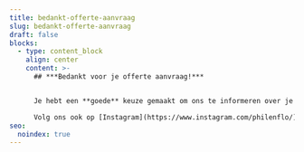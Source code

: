 ```yaml
---
title: bedankt-offerte-aanvraag
slug: bedankt-offerte-aanvraag
draft: false
blocks:
  - type: content_block
    align: center
    content: >-
      ## ***Bedankt voor je offerte aanvraag!***


      Je hebt een **goede** keuze gemaakt om ons te informeren over je plannen! We nemen snel contact met je op.

      Volg ons ook op [Instagram](https://www.instagram.com/philenflo/) of [LinkedIn](https://www.linkedin.com/company/philenflo)
seo:
  noindex: true
---
```

